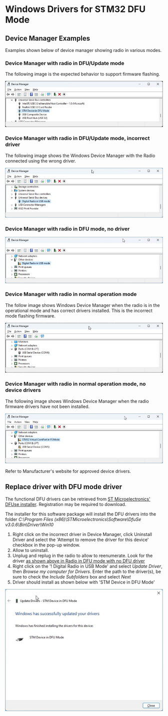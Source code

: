 # Windows Drivers for STM32 DFU Mode

## Device Manager Examples

Examples shown below of device manager showing radio in various modes.

### Device Manager with radio in DFU/Update mode

The following image is the expected behavior to support firmware flashing.

![Windows Device Manager showing 'Digital Radio in USB mode' to indicate correct DFU/Update mode](../_media/uv380_flash_win_devicemanager_correctDFU.jpg)

### Device Manager with radio in DFU/Update mode, incorrect driver

The following image shows the Windows Device Manager with the Radio connected using the wrong driver.

![Windows Device Manager showing 'Digital Radio in USB mode' to indicate incorrect DFU/Update driver](../_media/uv380_flash_win_devicemanager_incorrectDFU.jpg)

### Device Manager with radio in DFU mode, no driver

![Windows Device Manager showing 'Digital Radio in USB mode' with no driver icon](../_media/uv380_flash_win_devicemanager_noDFU.jpg)

### Device Manager with radio in normal operation mode

The follow image shows Windows Device Manager when the radio is in the operational mode and has correct drivers installed. This is the incorrect mode flashing firmware.

![Windows Device Manager showing 'USB Serial Device (COMx)'](../_media/uv380_flash_win_devicemanager_comport.jpg)

### Device Manager with radio in normal operation mode, no device drivers

The following image shows Windows Device Manager when the radio firmware drivers have not been installed.

![Windows Device Manager showing 'Other Devices'->'STM32 Virtual ComPort in FS Mode' & 'Ports (COM & LPT)'->'USB Serial Device (COMx)' without drivers](../_media/uv380_flash_win_devicemanager_nodrivers.jpg)

Refer to Manufacturer's website for approved device drivers.

## Replace driver with DFU mode driver

The functional DFU drivers can be retrieved from [ST Microelectronics' DFUse installer](https://www.st.com/en/development-tools/stsw-stm32080.html). Registration may be required to download.

The installer for this software package will install the DFU drivers into the folder *C:\Program Files (x86)\STMicroelectronics\Software\DfuSe v3.0.6\Bin\Driver\Win10*

1. Right click on the incorrect driver in Device Manager, click Uninstall Driver and select the 'Attempt to remove the driver for this device' checkbox in the pop-up window.
2. Allow to uninstall.  
3. Unplug and replug in the radio to allow to reenumerate. Look for the driver [as shown above in Radio in DFU mode with no DFU driver](#device-manager-with-radio-in-dfu-mode-no-driver)
4. Right click on the '! Digital Radio in USB Mode' and select *Update Driver*, then *Browse my computer for Drivers*. Enter the path to the driver(s), be sure to check the *Include Subfolders* box and select *Next*
5. Driver should install as shown below with 'STM Device in DFU Mode'

![](../_media/drivers_stm32_dfumodeSuccess.jpg)